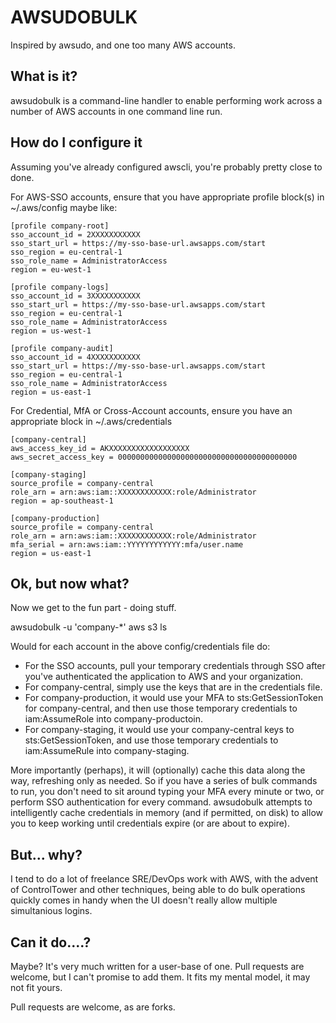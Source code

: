 # AWSUDOBULK

Inspired by awsudo, and one too many AWS accounts.

## What is it?

awsudobulk is a command-line handler to enable performing work across a number of AWS accounts in one command line run.

## How do I configure it

Assuming you've already configured awscli, you're probably pretty close to done.

For AWS-SSO accounts, ensure that you have appropriate profile block(s) in ~/.aws/config maybe like:

    [profile company-root]
    sso_account_id = 2XXXXXXXXXXX
    sso_start_url = https://my-sso-base-url.awsapps.com/start
    sso_region = eu-central-1
    sso_role_name = AdministratorAccess
    region = eu-west-1

    [profile company-logs]
    sso_account_id = 3XXXXXXXXXXX
    sso_start_url = https://my-sso-base-url.awsapps.com/start
    sso_region = eu-central-1
    sso_role_name = AdministratorAccess
    region = us-west-1

    [profile company-audit]
    sso_account_id = 4XXXXXXXXXXX
    sso_start_url = https://my-sso-base-url.awsapps.com/start
    sso_region = eu-central-1
    sso_role_name = AdministratorAccess
    region = us-east-1

For Credential, MfA or Cross-Account accounts, ensure you have an appropriate block in ~/.aws/credentials

    [company-central]
    aws_access_key_id = AKXXXXXXXXXXXXXXXXXX
    aws_secret_access_key = 0000000000000000000000000000000000000000

    [company-staging]
    source_profile = company-central
    role_arn = arn:aws:iam::XXXXXXXXXXXX:role/Administrator
    region = ap-southeast-1
    
    [company-production]
    source_profile = company-central
    role_arn = arn:aws:iam::XXXXXXXXXXXX:role/Administrator
    mfa_serial = arn:aws:iam::YYYYYYYYYYYY:mfa/user.name
    region = us-east-1

## Ok, but now what?

Now we get to the fun part - doing stuff.

awsudobulk -u 'company-\*' aws s3 ls

Would for each account in the above config/credentials file do:
- For the SSO accounts, pull your temporary credentials through SSO after you've authenticated the application to AWS and your organization.
- For company-central, simply use the keys that are in the credentials file.
- For company-production, it would use your MFA to sts:GetSessionToken for company-central, and then use those temporary credentials to iam:AssumeRole into company-productoin.
- For company-staging, it would use your company-central keys to sts:GetSessionToken, and use those temporary credentials to iam:AssumeRule into company-staging.

More importantly (perhaps), it will (optionally) cache this data along the way, refreshing only as needed. So if you have a series of bulk commands to run, you don't need to sit around typing your MFA every minute or two, or perform SSO authentication for every command.  awsudobulk attempts to intelligently cache credentials in memory (and if permitted, on disk) to allow you to keep working until credentials expire (or are about to expire).

## But... why?

I tend to do a lot of freelance SRE/DevOps work with AWS, with the advent of ControlTower and other techniques, being able to do bulk operations quickly comes in handy when the UI doesn't really allow multiple simultanious logins.

## Can it do....?

Maybe?  It's very much written for a user-base of one.  Pull requests are welcome, but I can't promise to add them.  It fits my mental model, it may not fit yours.

Pull requests are welcome, as are forks.


